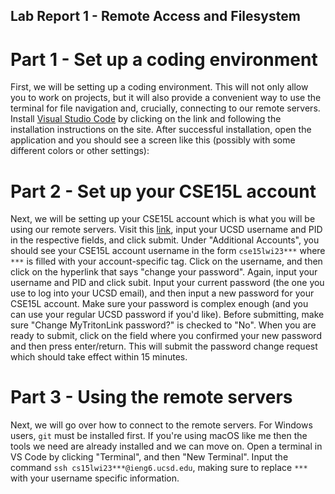 ## Lab Report 1 - Remote Access and Filesystem

# Part 1 - Set up a coding environment

First, we will be setting up a coding environment. This will not only allow you to work on projects, but it will also provide a convenient way to use the terminal for file navigation and, crucially, connecting to our remote servers. Install [Visual Studio Code](https://code.visualstudio.com/) by clicking on the link and following the installation instructions on the site. After successful installation, open the application and you should see a screen like this (possibly with some different colors or other settings):

# Part 2 - Set up your CSE15L account

Next, we will be setting up your CSE15L account which is what you will be using our remote servers. Visit this [link](https://sdacs.ucsd.edu/~icc/index.php), input your UCSD username and PID in the respective fields, and click submit. Under "Additional Accounts", you should see your CSE15L account username in the form `cse15lwi23***` where `***` is filled with your account-specific tag. Click on the username, and then click on the hyperlink that says "change your password". Again, input your username and PID and click subit. Input your current password (the one you use to log into your UCSD email), and then input a new password for your CSE15L account. Make sure your password is complex enough (and you can use your regular UCSD password if you'd like). Before submitting, make sure "Change MyTritonLink password?" is checked to "No". When you are ready to submit, click on the field where you confirmed your new password and then press enter/return. This will submit the password change request which should take effect within 15 minutes.

# Part 3 - Using the remote servers

Next, we will go over how to connect to the remote servers. For Windows users, `git` must be installed first. If you're using macOS like me then the tools we need are already installed and we can move on. Open a terminal in VS Code by clicking "Terminal", and then "New Terminal". Input the command `ssh cs15lwi23***@ieng6.ucsd.edu`, making sure to replace `***` with your username specific information. 
